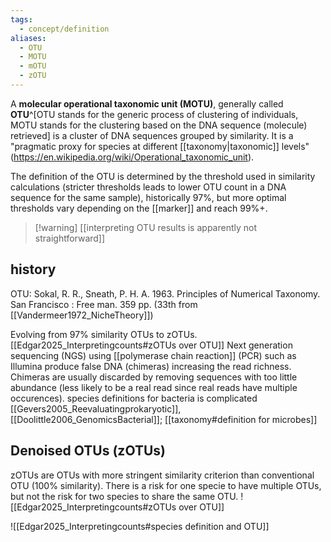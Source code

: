 ```yaml
---
tags:
  - concept/definition
aliases:
  - OTU
  - MOTU
  - mOTU
  - zOTU
---
```

A **molecular operational taxonomic unit (MOTU)**, generally called **OTU**^[OTU stands for the generic process of clustering of individuals, MOTU stands for the clustering based on the DNA sequence (molecule) retrieved] is a cluster of DNA sequences grouped by similarity. It is a "pragmatic proxy for species at different [[taxonomy|taxonomic]] levels" (https://en.wikipedia.org/wiki/Operational_taxonomic_unit).

The definition of the OTU is determined by the threshold used in similarity calculations (stricter thresholds leads to lower OTU count in a DNA sequence for the same sample), historically 97%, but more optimal thresholds vary depending on the [[marker]] and reach 99%+.

> [!warning] [[interpreting OTU results is apparently not straightforward]]
## history
OTU: Sokal, R. R., Sneath, P. H. A. 1963. Principles of Numerical Taxonomy. San Francisco : Free man. 359 pp. (33th from [[Vandermeer1972_NicheTheory]])

Evolving from 97% similarity OTUs to zOTUs.  [[Edgar2025_Interpretingcounts#zOTUs over OTU]]
Next generation sequencing (NGS) using [[polymerase chain reaction]] (PCR) such as Illumina produce false DNA (chimeras) increasing the read richness. Chimeras are usually discarded by removing sequences with too little abundance (less likely to be a real read since real reads have multiple occurences).
species definitions for bacteria is complicated [[Gevers2005_Reevaluatingprokaryotic]], [[Doolittle2006_GenomicsBacterial]]; [[taxonomy#definition for microbes]]
## Denoised OTUs (zOTUs)
zOTUs are OTUs with more stringent similarity criterion than conventional OTU (100% similarity). There is a risk for one specie to have multiple OTUs, but not the risk for two species to share the same OTU.
![[Edgar2025_Interpretingcounts#zOTUs over OTU]]

![[Edgar2025_Interpretingcounts#species definition and OTU]]